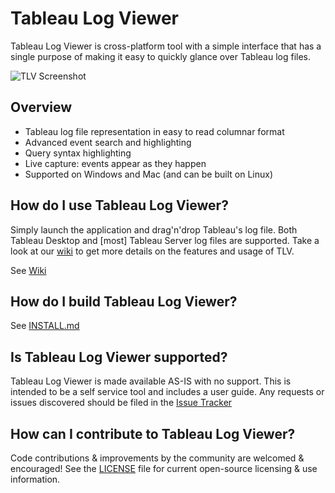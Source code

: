 # Tableau Log Viewer

Tableau Log Viewer is cross-platform tool with a simple interface that has a single purpose of making it easy to quickly glance over Tableau log files.

![TLV Screenshot](https://cloud.githubusercontent.com/assets/1087437/19377630/b1ca0d56-919c-11e6-9c01-200697c37194.png "TLV running on Windows 10")

Overview
---------------
* Tableau log file representation in easy to read columnar format
* Advanced event search and highlighting
* Query syntax highlighting
* Live capture: events appear as they happen
* Supported on Windows and Mac (and can be built on Linux)

How do I use Tableau Log Viewer?
---------------
Simply launch the application and drag'n'drop Tableau's log file. Both Tableau Desktop and [most] Tableau Server log files are supported.
Take a look at our [wiki](https://github.com/tableau/tableau-log-viewer/wiki) to get more details on the features and usage of TLV.

See [Wiki](https://github.com/tableau/tableau-log-viewer/wiki)

How do I build Tableau Log Viewer?
---------------
See [INSTALL.md](INSTALL.md)

Is Tableau Log Viewer supported?
---------------
Tableau Log Viewer is made available AS-IS with no support. This is intended to be a self service tool and includes a user guide. Any requests or issues discovered should be filed in the [Issue Tracker](https://github.com/tableau/tableau-log-viewer/issues)

How can I contribute to Tableau Log Viewer?
---------------
Code contributions & improvements by the community are welcomed & encouraged! See the [LICENSE](https://github.com/tableau/TableauLogViewer/blob/master/LICENSE) file for current open-source licensing & use information.